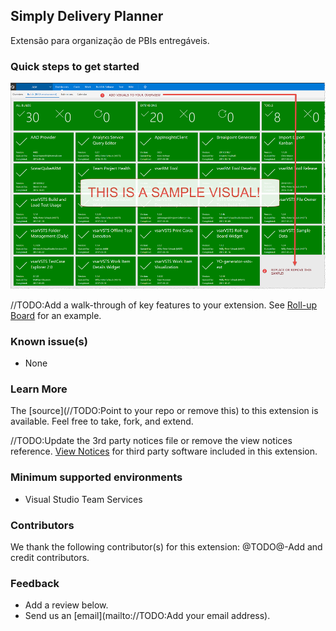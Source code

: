 ## Simply Delivery Planner ##

Extensão para organização de PBIs entregáveis.

### Quick steps to get started ###

![](/static/images/Screen1.png)

//TODO:Add a walk-through of key features to your extension. See [Roll-up Board](https://marketplace.visualstudio.com/items?itemName=ms-devlabs.RollUpBoard) for an example.

### Known issue(s)

- None

### Learn More

The [source](//TODO:Point to your repo or remove this) to this extension is available. Feel free to take, fork, and extend.

//TODO:Update the 3rd party notices file or remove the view notices reference.
[View Notices](https://marketplace.visualstudio.com/_apis/public/gallery/publisher/simply-devops/extension/simply-delivery-planner/latest/assetbyname/ThirdPartyNotices.txt) for third party software included in this extension.

### Minimum supported environments ###

- Visual Studio Team Services

### Contributors ###

We thank the following contributor(s) for this extension: @TODO@-Add and credit contributors.

### Feedback ###
- Add a review below.
- Send us an [email](mailto://TODO:Add your email address).